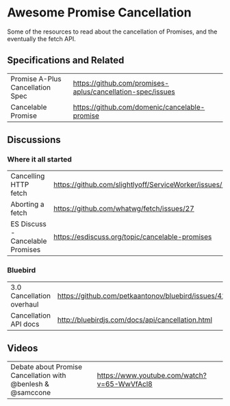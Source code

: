 # Awesome Promise Cancellation

Some of the resources to read about the cancellation of Promises, and the eventually the fetch API.

## Specifications and Related

| | |
| --- | --- |
| Promise A-Plus Cancellation Spec | https://github.com/promises-aplus/cancellation-spec/issues |
| Cancelable Promise | https://github.com/domenic/cancelable-promise |

## Discussions

### Where it all started

| | |
|---|---|
| Cancelling HTTP fetch | https://github.com/slightlyoff/ServiceWorker/issues/592 |
| Aborting a fetch | https://github.com/whatwg/fetch/issues/27 |
| ES Discuss - Cancelable Promises | https://esdiscuss.org/topic/cancelable-promises |


### Bluebird

| | |
|---|---|
| 3.0 Cancellation overhaul | https://github.com/petkaantonov/bluebird/issues/415 |
| Cancellation API docs | http://bluebirdjs.com/docs/api/cancellation.html |


## Videos

| | |
| --- | --- |
| Debate about Promise Cancellation with @benlesh & @samccone | https://www.youtube.com/watch?v=65-WwVfAcl8 |
